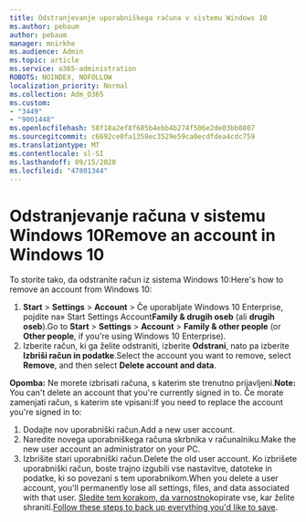 ```yaml
---
title: Odstranjevanje uporabniškega računa v sistemu Windows 10
ms.author: pebaum
author: pebaum
manager: mnirkhe
ms.audience: Admin
ms.topic: article
ms.service: o365-administration
ROBOTS: NOINDEX, NOFOLLOW
localization_priority: Normal
ms.collection: Adm_O365
ms.custom:
- "3449"
- "9001448"
ms.openlocfilehash: 58f18a2ef8f685b4ebb4b274f506e2de03bb0807
ms.sourcegitcommit: c6692ce0fa1358ec3529e59ca0ecdfdea4cdc759
ms.translationtype: MT
ms.contentlocale: sl-SI
ms.lasthandoff: 09/15/2020
ms.locfileid: "47801344"
---
```

# <a name="remove-an-account-in-windows-10"></a><span data-ttu-id="337c6-102">Odstranjevanje računa v sistemu Windows 10</span><span class="sxs-lookup"><span data-stu-id="337c6-102">Remove an account in Windows 10</span></span>

<span data-ttu-id="337c6-103">To storite tako, da odstranite račun iz sistema Windows 10:</span><span class="sxs-lookup"><span data-stu-id="337c6-103">Here's how to remove an account from Windows 10:</span></span>

1. <span data-ttu-id="337c6-104">**Start**  >  **Settings**  >  **Account**  >  Če uporabljate Windows 10 Enterprise, pojdite na» Start Settings Account**Family & drugih oseb** (ali **drugih oseb**).</span><span class="sxs-lookup"><span data-stu-id="337c6-104">Go to **Start** > **Settings** > **Account** > **Family & other people** (or **Other people**, if you're using Windows 10 Enterprise).</span></span>
2. <span data-ttu-id="337c6-105">Izberite račun, ki ga želite odstraniti, izberite **Odstrani**, nato pa izberite **Izbriši račun in podatke**.</span><span class="sxs-lookup"><span data-stu-id="337c6-105">Select the account you want to remove, select **Remove**, and then select **Delete account and data**.</span></span>
 
<span data-ttu-id="337c6-106">**Opomba:** Ne morete izbrisati računa, s katerim ste trenutno prijavljeni.</span><span class="sxs-lookup"><span data-stu-id="337c6-106">**Note:** You can't delete an account that you're currently signed in to.</span></span>  <span data-ttu-id="337c6-107">Če morate zamenjati račun, s katerim ste vpisani:</span><span class="sxs-lookup"><span data-stu-id="337c6-107">If you need to replace the account you're signed in to:</span></span>

1. <span data-ttu-id="337c6-108">Dodajte nov uporabniški račun.</span><span class="sxs-lookup"><span data-stu-id="337c6-108">Add a new user account.</span></span>
2. <span data-ttu-id="337c6-109">Naredite novega uporabniškega računa skrbnika v računalniku.</span><span class="sxs-lookup"><span data-stu-id="337c6-109">Make the new user account an administrator on your PC.</span></span>
3. <span data-ttu-id="337c6-110">Izbrišite stari uporabniški račun.</span><span class="sxs-lookup"><span data-stu-id="337c6-110">Delete the old user account.</span></span> <span data-ttu-id="337c6-111">Ko izbrišete uporabniški račun, boste trajno izgubili vse nastavitve, datoteke in podatke, ki so povezani s tem uporabnikom.</span><span class="sxs-lookup"><span data-stu-id="337c6-111">When you delete a user account, you'll permanently lose all settings, files, and data associated with that user.</span></span> <span data-ttu-id="337c6-112">[Sledite tem korakom, da varnostno](https://support.microsoft.com/help/4027408/windows-10-backup-and-restore)kopirate vse, kar želite shraniti.</span><span class="sxs-lookup"><span data-stu-id="337c6-112">[Follow these steps to back up everything you'd like to save](https://support.microsoft.com/help/4027408/windows-10-backup-and-restore).</span></span>